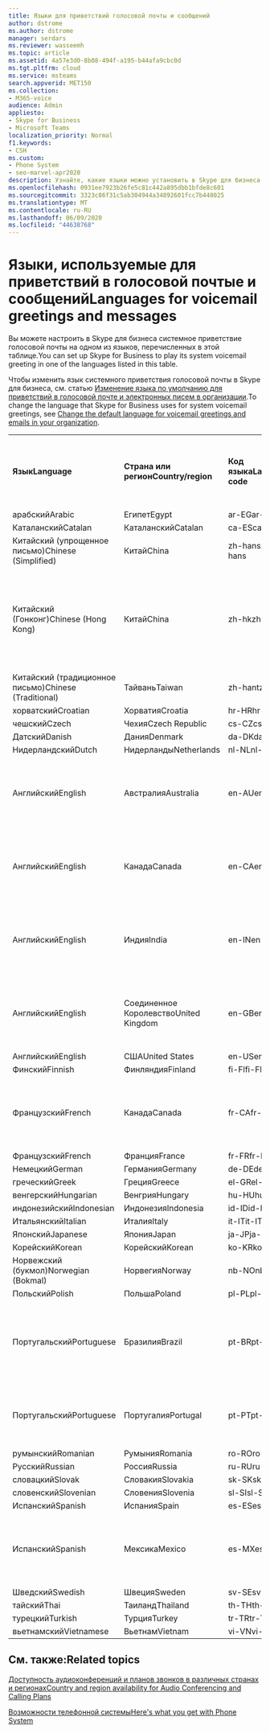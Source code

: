 ```yaml
---
title: Языки для приветствий голосовой почты и сообщений
author: dstrome
ms.author: dstrome
manager: serdars
ms.reviewer: wasseemh
ms.topic: article
ms.assetid: 4a57e3d0-8b08-494f-a195-b44afa9cbc0d
ms.tgt.pltfrm: cloud
ms.service: msteams
search.appverid: MET150
ms.collection:
- M365-voice
audience: Admin
appliesto:
- Skype for Business
- Microsoft Teams
localization_priority: Normal
f1.keywords:
- CSH
ms.custom:
- Phone System
- seo-marvel-apr2020
description: Узнайте, какие языки можно установить в Skype для бизнеса для стандартных системных сообщений и приветствий голосовой почты.
ms.openlocfilehash: 0931ee7923b26fe5c81c442a895dbb1bfde8c601
ms.sourcegitcommit: 3323c86f31c5ab304944a34892601fcc7b448025
ms.translationtype: MT
ms.contentlocale: ru-RU
ms.lasthandoff: 06/09/2020
ms.locfileid: "44638768"
---
```

# <a name="languages-for-voicemail-greetings-and-messages"></a><span data-ttu-id="14daf-103">Языки, используемые для приветствий в голосовой почтые и сообщений</span><span class="sxs-lookup"><span data-stu-id="14daf-103">Languages for voicemail greetings and messages</span></span>

<span data-ttu-id="14daf-104">Вы можете настроить в Skype для бизнеса системное приветствие голосовой почты на одном из языков, перечисленных в этой таблице.</span><span class="sxs-lookup"><span data-stu-id="14daf-104">You can set up Skype for Business to play its system voicemail greeting in one of the languages listed in this table.</span></span>
  
<span data-ttu-id="14daf-105">Чтобы изменить язык системного приветствия голосовой почты в Skype для бизнеса, см. статью [Изменение языка по умолчанию для приветствий в голосовой почте и электронных писем в организации](change-the-default-language-for-greetings-and-emails.md).</span><span class="sxs-lookup"><span data-stu-id="14daf-105">To change the language that Skype for Business uses for system voicemail greetings, see [Change the default language for voicemail greetings and emails in your organization](change-the-default-language-for-greetings-and-emails.md).</span></span>
  
|||||||
|:-----|:-----|:-----|:-----|:-----|:-----|
|<span data-ttu-id="14daf-106">**Язык**</span><span class="sxs-lookup"><span data-stu-id="14daf-106">**Language**</span></span> <br/> |<span data-ttu-id="14daf-107">**Страна или регион**</span><span class="sxs-lookup"><span data-stu-id="14daf-107">**Country/region**</span></span> <br/> |<span data-ttu-id="14daf-108">**Код языка**</span><span class="sxs-lookup"><span data-stu-id="14daf-108">**Language code**</span></span> <br/> |<span data-ttu-id="14daf-109">**Доступен ли пользователям для просмотра в эл. почте?**</span><span class="sxs-lookup"><span data-stu-id="14daf-109">**Available for a user to see it in email?**</span></span> <br/> |<span data-ttu-id="14daf-110">**Доступен ли при звонке пользователя?**</span><span class="sxs-lookup"><span data-stu-id="14daf-110">**Available when the user calls in?**</span></span> <br/> |<span data-ttu-id="14daf-111">**Доступно ли транскрибирование?**</span><span class="sxs-lookup"><span data-stu-id="14daf-111">**Transcription available?**</span></span> <br/> |
|<span data-ttu-id="14daf-112">арабский</span><span class="sxs-lookup"><span data-stu-id="14daf-112">Arabic</span></span> <br/> |<span data-ttu-id="14daf-113">Египет</span><span class="sxs-lookup"><span data-stu-id="14daf-113">Egypt</span></span>  <br/> |<span data-ttu-id="14daf-114">ar-EG</span><span class="sxs-lookup"><span data-stu-id="14daf-114">ar-EG</span></span>  <br/> |<span data-ttu-id="14daf-115">Да</span><span class="sxs-lookup"><span data-stu-id="14daf-115">Yes</span></span>  <br/> |<span data-ttu-id="14daf-116">Да</span><span class="sxs-lookup"><span data-stu-id="14daf-116">Yes</span></span>  <br/> |<span data-ttu-id="14daf-117">Нет</span><span class="sxs-lookup"><span data-stu-id="14daf-117">No</span></span>  <br/> |
|<span data-ttu-id="14daf-118">Каталанский</span><span class="sxs-lookup"><span data-stu-id="14daf-118">Catalan</span></span>  <br/> |<span data-ttu-id="14daf-119">Каталанский</span><span class="sxs-lookup"><span data-stu-id="14daf-119">Catalan</span></span>  <br/> |<span data-ttu-id="14daf-120">ca-ES</span><span class="sxs-lookup"><span data-stu-id="14daf-120">ca-ES</span></span>  <br/> |<span data-ttu-id="14daf-121">Да</span><span class="sxs-lookup"><span data-stu-id="14daf-121">Yes</span></span>  <br/> |<span data-ttu-id="14daf-122">Да</span><span class="sxs-lookup"><span data-stu-id="14daf-122">Yes</span></span>  <br/> |<span data-ttu-id="14daf-123">Нет</span><span class="sxs-lookup"><span data-stu-id="14daf-123">No</span></span>  <br/> |
|<span data-ttu-id="14daf-124">Китайский (упрощенное письмо)</span><span class="sxs-lookup"><span data-stu-id="14daf-124">Chinese (Simplified)</span></span>  <br/> |<span data-ttu-id="14daf-125">Китай</span><span class="sxs-lookup"><span data-stu-id="14daf-125">China</span></span>  <br/> |<span data-ttu-id="14daf-126">zh-hans</span><span class="sxs-lookup"><span data-stu-id="14daf-126">zh-hans</span></span>  <br/> |<span data-ttu-id="14daf-127">Да</span><span class="sxs-lookup"><span data-stu-id="14daf-127">Yes</span></span>  <br/> |<span data-ttu-id="14daf-128">Да</span><span class="sxs-lookup"><span data-stu-id="14daf-128">Yes</span></span>  <br/> |<span data-ttu-id="14daf-129">Да</span><span class="sxs-lookup"><span data-stu-id="14daf-129">Yes</span></span>  <br/> |
|<span data-ttu-id="14daf-130">Китайский (Гонконг)</span><span class="sxs-lookup"><span data-stu-id="14daf-130">Chinese (Hong Kong)</span></span>  <br/> |<span data-ttu-id="14daf-131">Китай</span><span class="sxs-lookup"><span data-stu-id="14daf-131">China</span></span>  <br/> |<span data-ttu-id="14daf-132">zh-hk</span><span class="sxs-lookup"><span data-stu-id="14daf-132">zh-hk</span></span>  <br/> |<span data-ttu-id="14daf-133">Да, но используется китайский (традиционное письмо) — zh-hant.</span><span class="sxs-lookup"><span data-stu-id="14daf-133">Yes, but Chinese (Traditional) (zh-hant) is used.</span></span>  <br/> | <span data-ttu-id="14daf-134">Да</span><span class="sxs-lookup"><span data-stu-id="14daf-134">Yes</span></span> <br/> |<span data-ttu-id="14daf-135">Да, но используется китайский, (традиционное письмо) — (zh-hant).</span><span class="sxs-lookup"><span data-stu-id="14daf-135">Yes, but Chinese (Traditional) (zh-hant) is used.</span></span>  <br/> |
|<span data-ttu-id="14daf-136">Китайский (традиционное письмо)</span><span class="sxs-lookup"><span data-stu-id="14daf-136">Chinese (Traditional)</span></span>  <br/> |<span data-ttu-id="14daf-137">Тайвань</span><span class="sxs-lookup"><span data-stu-id="14daf-137">Taiwan</span></span>  <br/> |<span data-ttu-id="14daf-138">zh-hant</span><span class="sxs-lookup"><span data-stu-id="14daf-138">zh-hant</span></span>  <br/> |<span data-ttu-id="14daf-139">Да</span><span class="sxs-lookup"><span data-stu-id="14daf-139">Yes</span></span>  <br/> |<span data-ttu-id="14daf-140">Да</span><span class="sxs-lookup"><span data-stu-id="14daf-140">Yes</span></span>  <br/> |<span data-ttu-id="14daf-141">Нет</span><span class="sxs-lookup"><span data-stu-id="14daf-141">No</span></span>  <br/> |
|<span data-ttu-id="14daf-142">хорватский</span><span class="sxs-lookup"><span data-stu-id="14daf-142">Croatian</span></span><br/> |<span data-ttu-id="14daf-143">Хорватия</span><span class="sxs-lookup"><span data-stu-id="14daf-143">Croatia</span></span>  <br/> |<span data-ttu-id="14daf-144">hr-HR</span><span class="sxs-lookup"><span data-stu-id="14daf-144">hr-HR</span></span>  <br/> |<span data-ttu-id="14daf-145">Да</span><span class="sxs-lookup"><span data-stu-id="14daf-145">Yes</span></span>  <br/> |<span data-ttu-id="14daf-146">Да</span><span class="sxs-lookup"><span data-stu-id="14daf-146">Yes</span></span>  <br/> |<span data-ttu-id="14daf-147">Нет</span><span class="sxs-lookup"><span data-stu-id="14daf-147">No</span></span>  <br/> |
|<span data-ttu-id="14daf-148">чешский</span><span class="sxs-lookup"><span data-stu-id="14daf-148">Czech</span></span> <br/> |<span data-ttu-id="14daf-149">Чехия</span><span class="sxs-lookup"><span data-stu-id="14daf-149">Czech Republic</span></span>  <br/> |<span data-ttu-id="14daf-150">cs-CZ</span><span class="sxs-lookup"><span data-stu-id="14daf-150">cs-CZ</span></span>  <br/> |<span data-ttu-id="14daf-151">Да</span><span class="sxs-lookup"><span data-stu-id="14daf-151">Yes</span></span>  <br/> |<span data-ttu-id="14daf-152">Да</span><span class="sxs-lookup"><span data-stu-id="14daf-152">Yes</span></span>  <br/> |<span data-ttu-id="14daf-153">Нет</span><span class="sxs-lookup"><span data-stu-id="14daf-153">No</span></span>  <br/> |
|<span data-ttu-id="14daf-154">Датский</span><span class="sxs-lookup"><span data-stu-id="14daf-154">Danish</span></span>  <br/> |<span data-ttu-id="14daf-155">Дания</span><span class="sxs-lookup"><span data-stu-id="14daf-155">Denmark</span></span>  <br/> |<span data-ttu-id="14daf-156">da-DK</span><span class="sxs-lookup"><span data-stu-id="14daf-156">da-DK</span></span>  <br/> |<span data-ttu-id="14daf-157">Да</span><span class="sxs-lookup"><span data-stu-id="14daf-157">Yes</span></span>  <br/> |<span data-ttu-id="14daf-158">Да</span><span class="sxs-lookup"><span data-stu-id="14daf-158">Yes</span></span>  <br/> |<span data-ttu-id="14daf-159">Нет</span><span class="sxs-lookup"><span data-stu-id="14daf-159">No</span></span>  <br/> |
|<span data-ttu-id="14daf-160">Нидерландский</span><span class="sxs-lookup"><span data-stu-id="14daf-160">Dutch</span></span>  <br/> |<span data-ttu-id="14daf-161">Нидерланды</span><span class="sxs-lookup"><span data-stu-id="14daf-161">Netherlands</span></span>  <br/> |<span data-ttu-id="14daf-162">nl-NL</span><span class="sxs-lookup"><span data-stu-id="14daf-162">nl-NL</span></span>  <br/> |<span data-ttu-id="14daf-163">Да</span><span class="sxs-lookup"><span data-stu-id="14daf-163">Yes</span></span>  <br/> |<span data-ttu-id="14daf-164">Да</span><span class="sxs-lookup"><span data-stu-id="14daf-164">Yes</span></span>  <br/> |<span data-ttu-id="14daf-165">Нет</span><span class="sxs-lookup"><span data-stu-id="14daf-165">No</span></span>  <br/> |
|<span data-ttu-id="14daf-166">Английский</span><span class="sxs-lookup"><span data-stu-id="14daf-166">English</span></span>  <br/> |<span data-ttu-id="14daf-167">Австралия</span><span class="sxs-lookup"><span data-stu-id="14daf-167">Australia</span></span>  <br/> |<span data-ttu-id="14daf-168">en-AU</span><span class="sxs-lookup"><span data-stu-id="14daf-168">en-AU</span></span>  <br/> |<span data-ttu-id="14daf-169">Да, но используется английский, (США) — (en-US).</span><span class="sxs-lookup"><span data-stu-id="14daf-169">Yes, but US English (en-US) is used.</span></span>  <br/> |<span data-ttu-id="14daf-170">Да</span><span class="sxs-lookup"><span data-stu-id="14daf-170">Yes</span></span>  <br/> |<span data-ttu-id="14daf-171">Да, но используется английский, (США) — (en-US).</span><span class="sxs-lookup"><span data-stu-id="14daf-171">Yes, but US English (en-US) is used.</span></span>  <br/> |
|<span data-ttu-id="14daf-172">Английский</span><span class="sxs-lookup"><span data-stu-id="14daf-172">English</span></span>  <br/> |<span data-ttu-id="14daf-173">Канада</span><span class="sxs-lookup"><span data-stu-id="14daf-173">Canada</span></span>  <br/> |<span data-ttu-id="14daf-174">en-CA</span><span class="sxs-lookup"><span data-stu-id="14daf-174">en-CA</span></span>  <br/> |<span data-ttu-id="14daf-175">Да, но используется английский, (США) — (en-US).</span><span class="sxs-lookup"><span data-stu-id="14daf-175">Yes, but US English (en-US) is used.</span></span>  <br/> |<span data-ttu-id="14daf-176">Да</span><span class="sxs-lookup"><span data-stu-id="14daf-176">Yes</span></span>  <br/> |<span data-ttu-id="14daf-177">Да, но используется английский, (США) — (en-US).</span><span class="sxs-lookup"><span data-stu-id="14daf-177">Yes, but US English (en-US) is used.</span></span>  <br/> |
|<span data-ttu-id="14daf-178">Английский</span><span class="sxs-lookup"><span data-stu-id="14daf-178">English</span></span>  <br/> |<span data-ttu-id="14daf-179">Индия</span><span class="sxs-lookup"><span data-stu-id="14daf-179">India</span></span>  <br/> |<span data-ttu-id="14daf-180">en-IN</span><span class="sxs-lookup"><span data-stu-id="14daf-180">en-IN</span></span>  <br/> |<span data-ttu-id="14daf-181">Да, но используется английский, (США) — (en-US).</span><span class="sxs-lookup"><span data-stu-id="14daf-181">Yes, but US English (en-US) is used.</span></span>  <br/> |<span data-ttu-id="14daf-182">Да</span><span class="sxs-lookup"><span data-stu-id="14daf-182">Yes</span></span>  <br/> |<span data-ttu-id="14daf-183">Да, но используется английский, (США) — (en-US).</span><span class="sxs-lookup"><span data-stu-id="14daf-183">Yes, but US English (en-US) is used.</span></span>  <br/> |
|<span data-ttu-id="14daf-184">Английский</span><span class="sxs-lookup"><span data-stu-id="14daf-184">English</span></span>  <br/> |<span data-ttu-id="14daf-185">Соединенное Королевство</span><span class="sxs-lookup"><span data-stu-id="14daf-185">United Kingdom</span></span>  <br/> |<span data-ttu-id="14daf-186">en-GB</span><span class="sxs-lookup"><span data-stu-id="14daf-186">en-GB</span></span>  <br/> |<span data-ttu-id="14daf-187">Да, но используется английский, (США) — (en-US).</span><span class="sxs-lookup"><span data-stu-id="14daf-187">Yes, but US English (en-US) is used.</span></span>  <br/> |<span data-ttu-id="14daf-188">Да</span><span class="sxs-lookup"><span data-stu-id="14daf-188">Yes</span></span>  <br/> |<span data-ttu-id="14daf-189">Да, но используется английский, (США) — (en-US).</span><span class="sxs-lookup"><span data-stu-id="14daf-189">Yes, but US English (en-US) is used.</span></span>  <br/> |
|<span data-ttu-id="14daf-190">Английский</span><span class="sxs-lookup"><span data-stu-id="14daf-190">English</span></span>  <br/> |<span data-ttu-id="14daf-191">США</span><span class="sxs-lookup"><span data-stu-id="14daf-191">United States</span></span>  <br/> |<span data-ttu-id="14daf-192">en-US</span><span class="sxs-lookup"><span data-stu-id="14daf-192">en-US</span></span>  <br/> |<span data-ttu-id="14daf-193">Да</span><span class="sxs-lookup"><span data-stu-id="14daf-193">Yes</span></span>  <br/> |<span data-ttu-id="14daf-194">Да</span><span class="sxs-lookup"><span data-stu-id="14daf-194">Yes</span></span>  <br/> |<span data-ttu-id="14daf-195">Да</span><span class="sxs-lookup"><span data-stu-id="14daf-195">Yes</span></span>  <br/> |
|<span data-ttu-id="14daf-196">Финский</span><span class="sxs-lookup"><span data-stu-id="14daf-196">Finnish</span></span>  <br/> |<span data-ttu-id="14daf-197">Финляндия</span><span class="sxs-lookup"><span data-stu-id="14daf-197">Finland</span></span>  <br/> |<span data-ttu-id="14daf-198">fi-Fl</span><span class="sxs-lookup"><span data-stu-id="14daf-198">fi-Fl</span></span>  <br/> |<span data-ttu-id="14daf-199">Да</span><span class="sxs-lookup"><span data-stu-id="14daf-199">Yes</span></span>  <br/> |<span data-ttu-id="14daf-200">Да</span><span class="sxs-lookup"><span data-stu-id="14daf-200">Yes</span></span>  <br/> |<span data-ttu-id="14daf-201">Нет</span><span class="sxs-lookup"><span data-stu-id="14daf-201">No</span></span>  <br/> |
|<span data-ttu-id="14daf-202">Французский</span><span class="sxs-lookup"><span data-stu-id="14daf-202">French</span></span>  <br/> |<span data-ttu-id="14daf-203">Канада</span><span class="sxs-lookup"><span data-stu-id="14daf-203">Canada</span></span>  <br/> |<span data-ttu-id="14daf-204">fr-CA</span><span class="sxs-lookup"><span data-stu-id="14daf-204">fr-CA</span></span>  <br/> |<span data-ttu-id="14daf-205">Да, но используется французский (Франция) — fr-FR.</span><span class="sxs-lookup"><span data-stu-id="14daf-205">Yes, but France French (fr-FR) is used.</span></span>  <br/> |<span data-ttu-id="14daf-206">Да</span><span class="sxs-lookup"><span data-stu-id="14daf-206">Yes</span></span>  <br/> |<span data-ttu-id="14daf-207">Да, но используется французский, (Франция) — (fr-FR).</span><span class="sxs-lookup"><span data-stu-id="14daf-207">Yes, but France French (fr-FR) is used.</span></span>  <br/> |
|<span data-ttu-id="14daf-208">Французский</span><span class="sxs-lookup"><span data-stu-id="14daf-208">French</span></span>  <br/> |<span data-ttu-id="14daf-209">Франция</span><span class="sxs-lookup"><span data-stu-id="14daf-209">France</span></span>  <br/> |<span data-ttu-id="14daf-210">fr-FR</span><span class="sxs-lookup"><span data-stu-id="14daf-210">fr-FR</span></span>  <br/> |<span data-ttu-id="14daf-211">Да</span><span class="sxs-lookup"><span data-stu-id="14daf-211">Yes</span></span>  <br/> |<span data-ttu-id="14daf-212">Да</span><span class="sxs-lookup"><span data-stu-id="14daf-212">Yes</span></span>  <br/> |<span data-ttu-id="14daf-213">Да</span><span class="sxs-lookup"><span data-stu-id="14daf-213">Yes</span></span>  <br/> |
|<span data-ttu-id="14daf-214">Немецкий</span><span class="sxs-lookup"><span data-stu-id="14daf-214">German</span></span>  <br/> |<span data-ttu-id="14daf-215">Германия</span><span class="sxs-lookup"><span data-stu-id="14daf-215">Germany</span></span>  <br/> |<span data-ttu-id="14daf-216">de-DE</span><span class="sxs-lookup"><span data-stu-id="14daf-216">de-DE</span></span>  <br/> |<span data-ttu-id="14daf-217">Да</span><span class="sxs-lookup"><span data-stu-id="14daf-217">Yes</span></span>  <br/> |<span data-ttu-id="14daf-218">Да</span><span class="sxs-lookup"><span data-stu-id="14daf-218">Yes</span></span>  <br/> |<span data-ttu-id="14daf-219">Да</span><span class="sxs-lookup"><span data-stu-id="14daf-219">Yes</span></span>  <br/> |
|<span data-ttu-id="14daf-220">греческий</span><span class="sxs-lookup"><span data-stu-id="14daf-220">Greek</span></span> <br/> |<span data-ttu-id="14daf-221">Греция</span><span class="sxs-lookup"><span data-stu-id="14daf-221">Greece</span></span>  <br/> |<span data-ttu-id="14daf-222">el-GR</span><span class="sxs-lookup"><span data-stu-id="14daf-222">el-GR</span></span>  <br/> |<span data-ttu-id="14daf-223">Да</span><span class="sxs-lookup"><span data-stu-id="14daf-223">Yes</span></span>  <br/> |<span data-ttu-id="14daf-224">Да</span><span class="sxs-lookup"><span data-stu-id="14daf-224">Yes</span></span>  <br/> |<span data-ttu-id="14daf-225">Нет</span><span class="sxs-lookup"><span data-stu-id="14daf-225">No</span></span>  <br/> |
|<span data-ttu-id="14daf-226">венгерский</span><span class="sxs-lookup"><span data-stu-id="14daf-226">Hungarian</span></span> <br/> |<span data-ttu-id="14daf-227">Венгрия</span><span class="sxs-lookup"><span data-stu-id="14daf-227">Hungary</span></span>  <br/> |<span data-ttu-id="14daf-228">hu-HU</span><span class="sxs-lookup"><span data-stu-id="14daf-228">hu-HU</span></span>  <br/> |<span data-ttu-id="14daf-229">Да</span><span class="sxs-lookup"><span data-stu-id="14daf-229">Yes</span></span>  <br/> |<span data-ttu-id="14daf-230">Да</span><span class="sxs-lookup"><span data-stu-id="14daf-230">Yes</span></span>  <br/> |<span data-ttu-id="14daf-231">Нет</span><span class="sxs-lookup"><span data-stu-id="14daf-231">No</span></span>  <br/> |
|<span data-ttu-id="14daf-232">индонезийский</span><span class="sxs-lookup"><span data-stu-id="14daf-232">Indonesian</span></span> <br/> |<span data-ttu-id="14daf-233">Индонезия</span><span class="sxs-lookup"><span data-stu-id="14daf-233">Indonesia</span></span>  <br/> |<span data-ttu-id="14daf-234">id-ID</span><span class="sxs-lookup"><span data-stu-id="14daf-234">id-ID</span></span>  <br/> |<span data-ttu-id="14daf-235">Да</span><span class="sxs-lookup"><span data-stu-id="14daf-235">Yes</span></span>  <br/> |<span data-ttu-id="14daf-236">Да</span><span class="sxs-lookup"><span data-stu-id="14daf-236">Yes</span></span>  <br/> |<span data-ttu-id="14daf-237">Нет</span><span class="sxs-lookup"><span data-stu-id="14daf-237">No</span></span>  <br/> |
|<span data-ttu-id="14daf-238">Итальянский</span><span class="sxs-lookup"><span data-stu-id="14daf-238">Italian</span></span>  <br/> |<span data-ttu-id="14daf-239">Италия</span><span class="sxs-lookup"><span data-stu-id="14daf-239">Italy</span></span>  <br/> |<span data-ttu-id="14daf-240">it-IT</span><span class="sxs-lookup"><span data-stu-id="14daf-240">it-IT</span></span>  <br/> |<span data-ttu-id="14daf-241">Да</span><span class="sxs-lookup"><span data-stu-id="14daf-241">Yes</span></span>  <br/> |<span data-ttu-id="14daf-242">Да</span><span class="sxs-lookup"><span data-stu-id="14daf-242">Yes</span></span>  <br/> |<span data-ttu-id="14daf-243">Да</span><span class="sxs-lookup"><span data-stu-id="14daf-243">Yes</span></span>  <br/> |
|<span data-ttu-id="14daf-244">Японский</span><span class="sxs-lookup"><span data-stu-id="14daf-244">Japanese</span></span>  <br/> |<span data-ttu-id="14daf-245">Япония</span><span class="sxs-lookup"><span data-stu-id="14daf-245">Japan</span></span>  <br/> |<span data-ttu-id="14daf-246">ja-JP</span><span class="sxs-lookup"><span data-stu-id="14daf-246">ja-JP</span></span>  <br/> |<span data-ttu-id="14daf-247">Да</span><span class="sxs-lookup"><span data-stu-id="14daf-247">Yes</span></span>  <br/> |<span data-ttu-id="14daf-248">Да</span><span class="sxs-lookup"><span data-stu-id="14daf-248">Yes</span></span>  <br/> |<span data-ttu-id="14daf-249">Да</span><span class="sxs-lookup"><span data-stu-id="14daf-249">Yes</span></span>  <br/> |
|<span data-ttu-id="14daf-250">Корейский</span><span class="sxs-lookup"><span data-stu-id="14daf-250">Korean</span></span>  <br/> |<span data-ttu-id="14daf-251">Корейский</span><span class="sxs-lookup"><span data-stu-id="14daf-251">Korean</span></span>  <br/> |<span data-ttu-id="14daf-252">ko-KR</span><span class="sxs-lookup"><span data-stu-id="14daf-252">ko-KR</span></span>  <br/> |<span data-ttu-id="14daf-253">Да</span><span class="sxs-lookup"><span data-stu-id="14daf-253">Yes</span></span>  <br/> |<span data-ttu-id="14daf-254">Да</span><span class="sxs-lookup"><span data-stu-id="14daf-254">Yes</span></span>  <br/> |<span data-ttu-id="14daf-255">Нет</span><span class="sxs-lookup"><span data-stu-id="14daf-255">No</span></span>  <br/> |
|<span data-ttu-id="14daf-256">Норвежский (букмол)</span><span class="sxs-lookup"><span data-stu-id="14daf-256">Norwegian (Bokmal)</span></span>  <br/> |<span data-ttu-id="14daf-257">Норвегия</span><span class="sxs-lookup"><span data-stu-id="14daf-257">Norway</span></span>  <br/> |<span data-ttu-id="14daf-258">nb-NO</span><span class="sxs-lookup"><span data-stu-id="14daf-258">nb-NO</span></span>  <br/> |<span data-ttu-id="14daf-259">Да</span><span class="sxs-lookup"><span data-stu-id="14daf-259">Yes</span></span>  <br/> |<span data-ttu-id="14daf-260">Нет</span><span class="sxs-lookup"><span data-stu-id="14daf-260">No</span></span>  <br/> |<span data-ttu-id="14daf-261">Нет</span><span class="sxs-lookup"><span data-stu-id="14daf-261">No</span></span>  <br/> |
|<span data-ttu-id="14daf-262">Польский</span><span class="sxs-lookup"><span data-stu-id="14daf-262">Polish</span></span>  <br/> |<span data-ttu-id="14daf-263">Польша</span><span class="sxs-lookup"><span data-stu-id="14daf-263">Poland</span></span>  <br/> |<span data-ttu-id="14daf-264">pl-PL</span><span class="sxs-lookup"><span data-stu-id="14daf-264">pl-PL</span></span>  <br/> |<span data-ttu-id="14daf-265">Да</span><span class="sxs-lookup"><span data-stu-id="14daf-265">Yes</span></span>  <br/> | <span data-ttu-id="14daf-266">Да</span><span class="sxs-lookup"><span data-stu-id="14daf-266">Yes</span></span> <br/> |<span data-ttu-id="14daf-267">Нет</span><span class="sxs-lookup"><span data-stu-id="14daf-267">No</span></span>  <br/> |
|<span data-ttu-id="14daf-268">Португальский</span><span class="sxs-lookup"><span data-stu-id="14daf-268">Portuguese</span></span>  <br/> |<span data-ttu-id="14daf-269">Бразилия</span><span class="sxs-lookup"><span data-stu-id="14daf-269">Brazil</span></span>  <br/> |<span data-ttu-id="14daf-270">pt-BR</span><span class="sxs-lookup"><span data-stu-id="14daf-270">pt-BR</span></span>  <br/> |<span data-ttu-id="14daf-271">Да, но используется португальский (Португалия) — pt-PT.</span><span class="sxs-lookup"><span data-stu-id="14daf-271">Yes, but Portugal Portuguese (pt-PT) is used.</span></span>  <br/> |<span data-ttu-id="14daf-272">Да</span><span class="sxs-lookup"><span data-stu-id="14daf-272">Yes</span></span>  <br/> |<span data-ttu-id="14daf-273">Да</span><span class="sxs-lookup"><span data-stu-id="14daf-273">Yes</span></span>  <br/> |
|<span data-ttu-id="14daf-274">Португальский</span><span class="sxs-lookup"><span data-stu-id="14daf-274">Portuguese</span></span>  <br/> |<span data-ttu-id="14daf-275">Португалия</span><span class="sxs-lookup"><span data-stu-id="14daf-275">Portugal</span></span>  <br/> |<span data-ttu-id="14daf-276">pt-PT</span><span class="sxs-lookup"><span data-stu-id="14daf-276">pt-PT</span></span>  <br/> |<span data-ttu-id="14daf-277">Да</span><span class="sxs-lookup"><span data-stu-id="14daf-277">Yes</span></span>  <br/> |<span data-ttu-id="14daf-278">Да</span><span class="sxs-lookup"><span data-stu-id="14daf-278">Yes</span></span>  <br/> |<span data-ttu-id="14daf-279">Да, но используется португальский (Бразилия) — pt-BR.</span><span class="sxs-lookup"><span data-stu-id="14daf-279">Yes, but Brazil Portuguese (pt-BR) is used.</span></span>  <br/> |
|<span data-ttu-id="14daf-280">румынский</span><span class="sxs-lookup"><span data-stu-id="14daf-280">Romanian</span></span><br/> |<span data-ttu-id="14daf-281">Румыния</span><span class="sxs-lookup"><span data-stu-id="14daf-281">Romania</span></span>  <br/> |<span data-ttu-id="14daf-282">ro-RO</span><span class="sxs-lookup"><span data-stu-id="14daf-282">ro-RO</span></span>  <br/> |<span data-ttu-id="14daf-283">Да</span><span class="sxs-lookup"><span data-stu-id="14daf-283">Yes</span></span>  <br/> |<span data-ttu-id="14daf-284">Да</span><span class="sxs-lookup"><span data-stu-id="14daf-284">Yes</span></span>  <br/> |<span data-ttu-id="14daf-285">Нет</span><span class="sxs-lookup"><span data-stu-id="14daf-285">No</span></span>  <br/> |
|<span data-ttu-id="14daf-286">Русский</span><span class="sxs-lookup"><span data-stu-id="14daf-286">Russian</span></span>  <br/> |<span data-ttu-id="14daf-287">Россия</span><span class="sxs-lookup"><span data-stu-id="14daf-287">Russia</span></span>  <br/> |<span data-ttu-id="14daf-288">ru-RU</span><span class="sxs-lookup"><span data-stu-id="14daf-288">ru-RU</span></span>  <br/> |<span data-ttu-id="14daf-289">Да</span><span class="sxs-lookup"><span data-stu-id="14daf-289">Yes</span></span>  <br/> |<span data-ttu-id="14daf-290">Да</span><span class="sxs-lookup"><span data-stu-id="14daf-290">Yes</span></span>  <br/> |<span data-ttu-id="14daf-291">Нет</span><span class="sxs-lookup"><span data-stu-id="14daf-291">No</span></span>  <br/> |
|<span data-ttu-id="14daf-292">словацкий</span><span class="sxs-lookup"><span data-stu-id="14daf-292">Slovak</span></span> <br/> |<span data-ttu-id="14daf-293">Словакия</span><span class="sxs-lookup"><span data-stu-id="14daf-293">Slovakia</span></span>  <br/> |<span data-ttu-id="14daf-294">sk-SK</span><span class="sxs-lookup"><span data-stu-id="14daf-294">sk-SK</span></span>  <br/> |<span data-ttu-id="14daf-295">Да</span><span class="sxs-lookup"><span data-stu-id="14daf-295">Yes</span></span>  <br/> |<span data-ttu-id="14daf-296">Да</span><span class="sxs-lookup"><span data-stu-id="14daf-296">Yes</span></span>  <br/> |<span data-ttu-id="14daf-297">Нет</span><span class="sxs-lookup"><span data-stu-id="14daf-297">No</span></span>  <br/> |
|<span data-ttu-id="14daf-298">словенский</span><span class="sxs-lookup"><span data-stu-id="14daf-298">Slovenian</span></span> <br/> |<span data-ttu-id="14daf-299">Словения</span><span class="sxs-lookup"><span data-stu-id="14daf-299">Slovenia</span></span>  <br/> |<span data-ttu-id="14daf-300">sl-SI</span><span class="sxs-lookup"><span data-stu-id="14daf-300">sl-SI</span></span>  <br/> |<span data-ttu-id="14daf-301">Да</span><span class="sxs-lookup"><span data-stu-id="14daf-301">Yes</span></span>  <br/> |<span data-ttu-id="14daf-302">Да</span><span class="sxs-lookup"><span data-stu-id="14daf-302">Yes</span></span>  <br/> |<span data-ttu-id="14daf-303">Нет</span><span class="sxs-lookup"><span data-stu-id="14daf-303">No</span></span>  <br/> |
|<span data-ttu-id="14daf-304">Испанский</span><span class="sxs-lookup"><span data-stu-id="14daf-304">Spanish</span></span>  <br/> |<span data-ttu-id="14daf-305">Испания</span><span class="sxs-lookup"><span data-stu-id="14daf-305">Spain</span></span>  <br/> |<span data-ttu-id="14daf-306">es-ES</span><span class="sxs-lookup"><span data-stu-id="14daf-306">es-ES</span></span>  <br/> |<span data-ttu-id="14daf-307">Да</span><span class="sxs-lookup"><span data-stu-id="14daf-307">Yes</span></span>  <br/> |<span data-ttu-id="14daf-308">Да</span><span class="sxs-lookup"><span data-stu-id="14daf-308">Yes</span></span>  <br/> |<span data-ttu-id="14daf-309">Да</span><span class="sxs-lookup"><span data-stu-id="14daf-309">Yes</span></span>  <br/> |
|<span data-ttu-id="14daf-310">Испанский</span><span class="sxs-lookup"><span data-stu-id="14daf-310">Spanish</span></span>  <br/> |<span data-ttu-id="14daf-311">Мексика</span><span class="sxs-lookup"><span data-stu-id="14daf-311">Mexico</span></span>  <br/> |<span data-ttu-id="14daf-312">es-MX</span><span class="sxs-lookup"><span data-stu-id="14daf-312">es-MX</span></span>  <br/> |<span data-ttu-id="14daf-313">Да, но используется испанский (Испания) — es-ES.</span><span class="sxs-lookup"><span data-stu-id="14daf-313">Yes, but Spain Spanish (es-ES) is used.</span></span>  <br/> |<span data-ttu-id="14daf-314">Да</span><span class="sxs-lookup"><span data-stu-id="14daf-314">Yes</span></span>  <br/> |<span data-ttu-id="14daf-315">Да, но используется испанский, (Испания) — (es-ES).</span><span class="sxs-lookup"><span data-stu-id="14daf-315">Yes, but Spain Spanish (es-ES) is used.</span></span>  <br/> |
|<span data-ttu-id="14daf-316">Шведский</span><span class="sxs-lookup"><span data-stu-id="14daf-316">Swedish</span></span>  <br/> |<span data-ttu-id="14daf-317">Швеция</span><span class="sxs-lookup"><span data-stu-id="14daf-317">Sweden</span></span>  <br/> |<span data-ttu-id="14daf-318">sv-SE</span><span class="sxs-lookup"><span data-stu-id="14daf-318">sv-SE</span></span>  <br/> |<span data-ttu-id="14daf-319">Да</span><span class="sxs-lookup"><span data-stu-id="14daf-319">Yes</span></span>  <br/> |<span data-ttu-id="14daf-320">Да</span><span class="sxs-lookup"><span data-stu-id="14daf-320">Yes</span></span>  <br/> |<span data-ttu-id="14daf-321">Нет</span><span class="sxs-lookup"><span data-stu-id="14daf-321">No</span></span>  <br/> |
|<span data-ttu-id="14daf-322">тайский</span><span class="sxs-lookup"><span data-stu-id="14daf-322">Thai</span></span> <br/> |<span data-ttu-id="14daf-323">Таиланд</span><span class="sxs-lookup"><span data-stu-id="14daf-323">Thailand</span></span>  <br/> |<span data-ttu-id="14daf-324">th-TH</span><span class="sxs-lookup"><span data-stu-id="14daf-324">th-TH</span></span>  <br/> |<span data-ttu-id="14daf-325">Да</span><span class="sxs-lookup"><span data-stu-id="14daf-325">Yes</span></span>  <br/> |<span data-ttu-id="14daf-326">Да</span><span class="sxs-lookup"><span data-stu-id="14daf-326">Yes</span></span>  <br/> |<span data-ttu-id="14daf-327">Нет</span><span class="sxs-lookup"><span data-stu-id="14daf-327">No</span></span>  <br/> |
|<span data-ttu-id="14daf-328">турецкий</span><span class="sxs-lookup"><span data-stu-id="14daf-328">Turkish</span></span>  <br/> |<span data-ttu-id="14daf-329">Турция</span><span class="sxs-lookup"><span data-stu-id="14daf-329">Turkey</span></span>  <br/> |<span data-ttu-id="14daf-330">tr-TR</span><span class="sxs-lookup"><span data-stu-id="14daf-330">tr-TR</span></span>  <br/> |<span data-ttu-id="14daf-331">Да</span><span class="sxs-lookup"><span data-stu-id="14daf-331">Yes</span></span>  <br/> |<span data-ttu-id="14daf-332">Да</span><span class="sxs-lookup"><span data-stu-id="14daf-332">Yes</span></span>  <br/> |<span data-ttu-id="14daf-333">Нет</span><span class="sxs-lookup"><span data-stu-id="14daf-333">No</span></span>  <br/> |
|<span data-ttu-id="14daf-334">вьетнамский</span><span class="sxs-lookup"><span data-stu-id="14daf-334">Vietnamese</span></span> <br/> |<span data-ttu-id="14daf-335">Вьетнам</span><span class="sxs-lookup"><span data-stu-id="14daf-335">Vietnam</span></span>  <br/> |<span data-ttu-id="14daf-336">vi-VN</span><span class="sxs-lookup"><span data-stu-id="14daf-336">vi-VN</span></span>  <br/> |<span data-ttu-id="14daf-337">Да</span><span class="sxs-lookup"><span data-stu-id="14daf-337">Yes</span></span>  <br/> |<span data-ttu-id="14daf-338">Да</span><span class="sxs-lookup"><span data-stu-id="14daf-338">Yes</span></span>  <br/> |<span data-ttu-id="14daf-339">Нет</span><span class="sxs-lookup"><span data-stu-id="14daf-339">No</span></span>  <br/> |
   
## <a name="related-topics"></a><span data-ttu-id="14daf-340">См. также:</span><span class="sxs-lookup"><span data-stu-id="14daf-340">Related topics</span></span>
[<span data-ttu-id="14daf-341">Доступность аудиоконференций и планов звонков в различных странах и регионах</span><span class="sxs-lookup"><span data-stu-id="14daf-341">Country and region availability for Audio Conferencing and Calling Plans</span></span>](country-and-region-availability-for-audio-conferencing-and-calling-plans/country-and-region-availability-for-audio-conferencing-and-calling-plans.md)

[<span data-ttu-id="14daf-342">Возможности телефонной системы</span><span class="sxs-lookup"><span data-stu-id="14daf-342">Here's what you get with Phone System</span></span>](here-s-what-you-get-with-phone-system.md)
  
  
 
